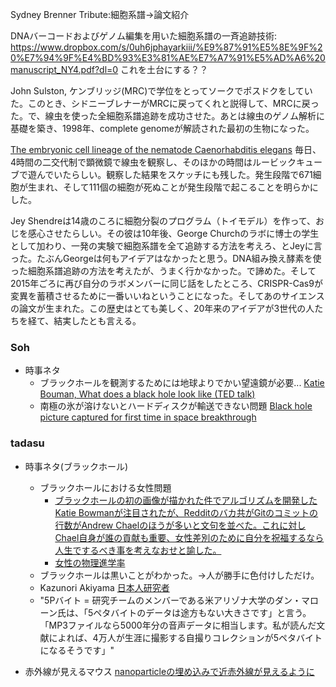Sydney Brenner Tribute:細胞系譜->論文紹介

DNAバーコードおよびゲノム編集を用いた細胞系譜の一斉追跡技術: https://www.dropbox.com/s/0uh6jphayarkiii/%E9%87%91%E5%8E%9F%20%E7%94%9F%E4%BD%93%E3%81%AE%E7%A7%91%E5%AD%A6%20manuscript_NY4.pdf?dl=0
これを土台にする？？

John Sulston, ケンブリッジ(MRC)で学位をとってソークでポスドクをしていた。このとき、シドニーブレナーがMRCに戻ってくれと説得して、MRCに戻った。で、線虫を使った全細胞系譜追跡を成功させた。あとは線虫のゲノム解析に基礎を築き、1998年、complete genomeが解読された最初の生物になった。

[The embryonic cell lineage of the nematode Caenorhabditis elegans](https://www.ncbi.nlm.nih.gov/pubmed/6684600)
毎日、4時間の二交代制で顕微鏡で線虫を観察し、そのほかの時間はルービックキューブで遊んでいたらしい。観察した結果をスケッチにも残した。発生段階で671細胞が生まれ、そして111個の細胞が死ぬことが発生段階で起こることを明らかにした。

Jey Shendreは14歳のころに細胞分裂のプログラム（トイモデル）を作って、おじを感心させたらしい。その彼は10年後、George Churchのラボに博士の学生として加わり、一発の実験で細胞系譜を全て追跡する方法を考えろ、とJeyに言った。たぶんGeorgeは何もアイデアはなかったと思う。DNA組み換え酵素を使った細胞系譜追跡の方法を考えたが、うまく行かなかった。で諦めた。そして2015年ごろに再び自分のラボメンバーに同じ話をしたところ、CRISPR-Cas9が変異を蓄積させるために一番いいねということになった。そしてあのサイエンスの論文が生まれた。この歴史はとても美しく、20年来のアイデアが3世代の人たちを経て、結実したとも言える。

### Soh
- 時事ネタ
  - ブラックホールを観測するためには地球よりでかい望遠鏡が必要... [Katie Bouman, What does a black hole look like (TED talk)](https://www.ted.com/talks/katie_bouman_what_does_a_black_hole_look_like)
  - 南極の氷が溶けないとハードディスクが輸送できない問題 [Black hole picture captured for first time in space breakthrough](https://www.theguardian.com/science/2019/apr/10/black-hole-picture-captured-for-first-time-in-space-breakthrough)


### tadasu
- 時事ネタ(ブラックホール)
  - ブラックホールにおける女性問題
    - [ブラックホールの初の画像が描かれた件でアルゴリズムを開発したKatie Bowmanが注目されたが、Redditのバカ共がGitのコミットの行数がAndrew Chaelのほうが多いと文句を並べた。これに対しChael自身が誰の貢献も重要、女性差別のために自分を祝福するなら人生でするべき事を考えなおせと諭した。](https://www.theregister.co.uk/2019/04/12/astronomer_schools_sexists/)
    - [女性の物理進学率](https://www.aps.org/programs/education/statistics/fraction-phd.cfm)
  - ブラックホールは黒いことがわかった。->人が勝手に色付けしただけ。
  - Kazunori Akiyama [日本人研究者](https://www.sciencenews.org/article/event-horizon-telescope-scientist-first-black-hole-image)
  - "5Pバイト = 研究チームのメンバーである米アリゾナ大学のダン・マローン氏は、「5ペタバイトのデータは途方もない大きさです」と言う。「MP3ファイルなら5000年分の音声データに相当します。私が読んだ文献によれば、4万人が生涯に撮影する自撮りコレクションが5ペタバイトになるそうです」"  

- 赤外線が見えるマウス [nanoparticleの埋め込みで近赤外線が見えるように](https://www.sciencedirect.com/science/article/pii/S0092867419301011)

  


